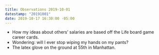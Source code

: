 ```yaml
---
title: Observations 2019-10-01
datestamp: "20191001"
date: 2019-10-17 16:30:00 -05:00
---
```


- How my ideas about others’ salaries are based off the Life board game career cards.
- Wondering: will I ever stop wiping my hands on my pants?
- The latex glove on the ground at 55th in Manhattan.
